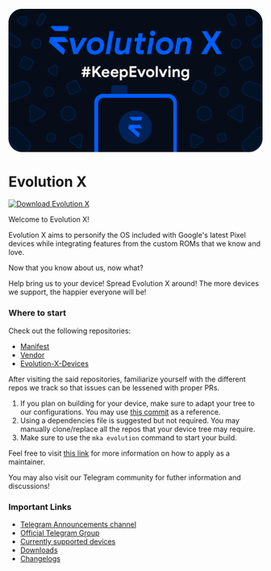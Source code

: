 ![Evolution X](https://github.com/Evolution-X/manifest/raw/ten/EvoBanner.png)

Evolution X
===========

[![Download Evolution X](https://img.shields.io/sourceforge/dt/evolution-x.svg)](https://sourceforge.net/projects/evolution-x/files/latest/download)

Welcome to Evolution X!

Evolution X aims to personify the OS included with Google's latest Pixel devices while integrating features from the custom ROMs that we know and love.

Now that you know about us, now what?

Help bring us to your device! Spread Evolution X around! The more devices we support, the happier everyone will be!

### Where to start

Check out the following repositories:

- [Manifest](https://github.com/Evolution-X/manifest)
- [Vendor](https://github.com/Evolution-X/vendor_evolution)
- [Evolution-X-Devices](https://github.com/Evolution-X-Devices)

After visiting the said repositories, familiarize yourself with the different repos we track so that issues can be lessened with proper PRs.

1. If you plan on building for your device, make sure to adapt your tree to our configurations. You may use [this commit](https://github.com/Evolution-X-Devices/device_xiaomi_raphael/commit/1ad0de2a72ba9c9e846ac04b9c632c98560decb0) as a reference.
2. Using a dependencies file is suggested but not required. You may manually clone/replace all the repos that your device tree may require.
3. Make sure to use the ```mka evolution``` command to start your build.

Feel free to visit [this link](https://wiki.evolution-x.org/apply-for-maintainership) for more information on how to apply as a maintainer.

You may also visit our Telegram community for futher information and discussions!

### Important Links
- [Telegram Announcements channel](https://t.me/EvolutionXOfficial)
- [Official Telegram Group](https://t.me/EvolutionX)
- [Currently supported devices](https://github.com/Evolution-X-Devices/official_devices/tree/master/builds)
- [Downloads](https://evolution-x.org/download)
- [Changelogs](https://github.com/Evolution-X-Devices/official_devices/tree/master/changelogs)
